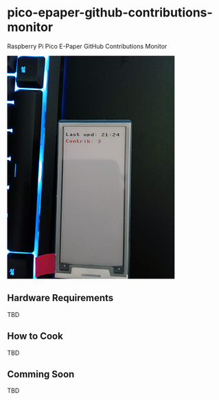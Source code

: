# pico-epaper-github-contributions-monitor
Raspberry Pi Pico E-Paper GitHub Contributions Monitor

![example](https://github.com/flodek/pico-epaper-github-contributions-monitor/raw/main/img.png)

## Hardware Requirements
TBD

## How to Cook
TBD

## Comming Soon
TBD
